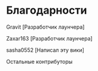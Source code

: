 # Благодарности

Gravit \[Разработчик лаунчера\]

Zaxar163 \[Разработчик лаунчера\] 

sasha0552 \[Написал эту вики\] 

Остальные контрибуторы 

